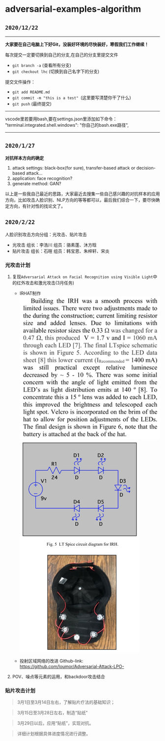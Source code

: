 ﻿# adversarial-examples-algorithm

## `2020/12/22`
---
**大家要在自己电脑上下好Git，没装好环境的尽快装好，寒假我们工作继续！**


每次提交一定要切换到自己的分支,在自己的分支里提交文件

* `git branch -a` (查看所有分支)
* `git checkout lhc` (切换到自己名字下的分支)


提交文件操作：

* `git add README.md`
* `git commit -m "this is a test" `(这里要写清楚你干了什么)
* `git push` (最终提交)

---
vscode里若要用bash,要在settings.json里添加如下命令：
"terminal.integrated.shell.windows": "你自己的bash.exe路径",

---
## `2020/1/27`
**对抗样本方向的确定**

1. attack settings: black-box(for sure), transfer-based attack or decision-based attack...
2. application: face recognition? 
3. generate method: GAN?

以上是一些我自己最近的思路，大家最近去搜集一些自己感兴趣的对抗样本的应用方向，比如攻击人脸识别、NLP方向的等等都可以，最后我们综合一下，要尽快确定方向，有针对性的找论文了。



## `2020/2/22`

人脸识别攻击方向分组：光攻击、贴片攻击

- 光攻击
  组长：李浩川
  组员：骆素蓬、沐方晗
- 贴片攻击
  组长：石暄
  组员：韩宝恩、朱梓轩、宋炎



### 光攻击计划

1. 复现`Adversarial Attack on Facial Recognition using Visible Light`中的红外攻击和激光攻击(3月任务)

   - IRHAT制作
     ![avatar](https://github.com/Spidey0918/adversarial-examples-algorithm/blob/main/images/QQ%E5%9B%BE%E7%89%8720210301133354.png)
     ![avatar](https://github.com/Spidey0918/adversarial-examples-algorithm/blob/main/images/QQ%E5%9B%BE%E7%89%8720210301133333.png)

   

   - 投射区域网络的改进
     Github-link: https://github.com/loumor/Adversarial-Attack-LPO-

2. POV、噪点等元素的运用，和backdoor攻击结合



### 贴片攻击计划

> 3月1日至3月14日左右，了解贴片疗法的基础知识；

> 3月15日至3月28日左右，制造“贴纸”

> 3月29日以后，应用“贴纸”，实现对抗。

> 详细计划根据具体进度情况进行调整。